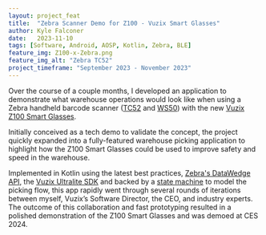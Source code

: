 ```yaml
---
layout: project_feat
title:  "Zebra Scanner Demo for Z100 - Vuzix Smart Glasses"
author: Kyle Falconer
date:   2023-11-10
tags: [Software, Android, AOSP, Kotlin, Zebra, BLE]
feature_img: Z100-x-Zebra.png
feature_img_alt: "Zebra TC52"
project_timeframe: "September 2023 - November 2023"
---
```


Over the course of a couple months, I developed an application to demonstrate what warehouse operations would look like when using a Zebra handheld barcode scanner ([TC52][1] and [WS50][2]) with the new [Vuzix Z100 Smart Glasses][3].

Initially conceived as a tech demo to validate the concept, the project quickly expanded into a fully-featured warehouse picking application to highlight how the Z100 Smart Glasses could be used to improve safety and speed in the warehouse.

Implemented in Kotlin using the latest best practices, [Zebra's DataWedge API][4], the [Vuzix Ultralite SDK][5] and backed by a [state machine](https://github.com/Tinder/StateMachine) to model the picking flow, this app rapidly went through several rounds of iterations between myself, Vuzix’s Software Director, the CEO, and industry experts. The outcome of this collaboration and fast prototyping resulted in a polished demonstration of the Z100 Smart Glasses and was demoed at CES 2024.


[1]: https://www.zebra.com/us/en/support-downloads/mobile-computers/handheld/tc52.html
[2]: https://www.zebra.com/gb/en/products/spec-sheets/mobile-computers/wearable/ws50.html
[3]: https://www.vuzix.com/products/z100-smart-glasses
[4]: https://www.zebra.com/us/en/software/mobile-computer-software/datawedge.html
[5]: https://github.com/Vuzix/ultralite-sdk-android